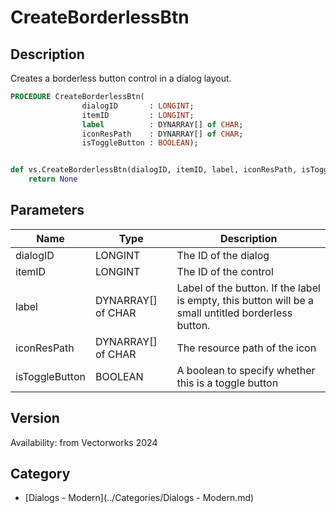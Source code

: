 # CreateBorderlessBtn

## Description
Creates a borderless button control in a dialog layout.

```pascal
PROCEDURE CreateBorderlessBtn(
				dialogID       : LONGINT;
				itemID         : LONGINT;
				label          : DYNARRAY[] of CHAR;
				iconResPath    : DYNARRAY[] of CHAR;
				isToggleButton : BOOLEAN);
```

```python

def vs.CreateBorderlessBtn(dialogID, itemID, label, iconResPath, isToggleButton):
    return None
```

## Parameters
|Name|Type|Description|
|---|---|---|
|dialogID|LONGINT|The ID of the dialog|
|itemID|LONGINT|The ID of the control|
|label|DYNARRAY[] of CHAR|Label of the button. If the label is empty, this button will be a small untitled borderless button.|
|iconResPath|DYNARRAY[] of CHAR|The resource path of the icon|
|isToggleButton|BOOLEAN|A boolean to specify whether this is a toggle button|

## Version
Availability: from Vectorworks 2024

## Category
* [Dialogs - Modern](../Categories/Dialogs - Modern.md)

